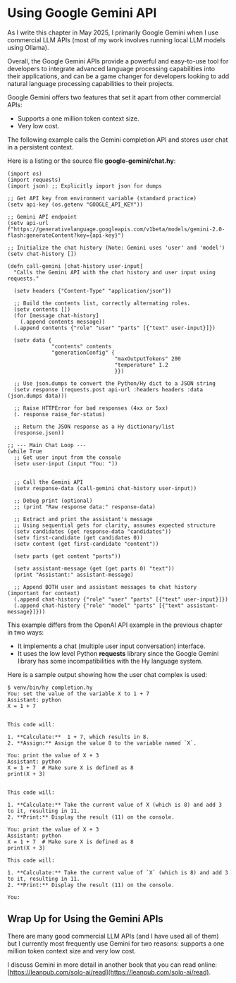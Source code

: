 # Using Google Gemini API

As I write this chapter in May 2025, I primarily Google Gemini when I use commercial LLM APIs (most of my work involves running local LLM models using Ollama).

Overall, the Google Gemini APIs provide a powerful and easy-to-use tool for developers to integrate advanced language processing capabilities into their applications, and can be a game changer for developers looking to add natural language processing capabilities to their projects.

Google Gemini offers two features that set it apart from other commercial APIs:

- Supports a one million token context size.
- Very low cost.

The following example calls the Gemini completion API and stores user chat in a persistent context.

Here is a listing or the source file **google-gemini/chat.hy**:


```hy
(import os)
(import requests)
(import json) ;; Explicitly import json for dumps

;; Get API key from environment variable (standard practice)
(setv api-key (os.getenv "GOOGLE_API_KEY"))

;; Gemini API endpoint
(setv api-url f"https://generativelanguage.googleapis.com/v1beta/models/gemini-2.0-flash:generateContent?key={api-key}")

;; Initialize the chat history (Note: Gemini uses 'user' and 'model')
(setv chat-history [])

(defn call-gemini [chat-history user-input]
  "Calls the Gemini API with the chat history and user input using requests."

  (setv headers {"Content-Type" "application/json"})

  ;; Build the contents list, correctly alternating roles.
  (setv contents [])
  (for [message chat-history]
    (.append contents message))
  (.append contents {"role" "user" "parts" [{"text" user-input}]})

  (setv data {
              "contents" contents
              "generationConfig" {
                                  "maxOutputTokens" 200
                                  "temperature" 1.2
                                  }})

  ;; Use json.dumps to convert the Python/Hy dict to a JSON string
  (setv response (requests.post api-url :headers headers :data (json.dumps data)))

  ;; Raise HTTPError for bad responses (4xx or 5xx)
  (. response raise_for-status)

  ;; Return the JSON response as a Hy dictionary/list
  (response.json))

;; --- Main Chat Loop ---
(while True
  ;; Get user input from the console
  (setv user-input (input "You: "))


  ;; Call the Gemini API
  (setv response-data (call-gemini chat-history user-input))

  ;; Debug print (optional)
  ;; (print "Raw response data:" response-data)

  ;; Extract and print the assistant's message
  ;; Using sequential gets for clarity, assumes expected structure
  (setv candidates (get response-data "candidates"))
  (setv first-candidate (get candidates 0))
  (setv content (get first-candidate "content"))
  
  (setv parts (get content "parts"))

  (setv assistant-message (get (get parts 0) "text"))
  (print "Assistant:" assistant-message)

  ;; Append BOTH user and assistant messages to chat history (important for context)
  (.append chat-history {"role" "user" "parts" [{"text" user-input}]})
  (.append chat-history {"role" "model" "parts" [{"text" assistant-message}]}))
```
This example differs from the OpenAI API example in the previous chapter in two ways:

- It implements a chat (multiple user input conversation) interface.
- It uses the low level Python **requests** library since the Google Gemini library has some incompatibilities with the Hy language system.

Here is a sample output showing how the user chat complex is used:

```text
$ venv/bin/hy completion.hy                     
You: set the value of the variable X to 1 + 7
Assistant: python
X = 1 + 7


This code will:

1. **Calculate:**  1 + 7, which results in 8.
2. **Assign:** Assign the value 8 to the variable named `X`.

You: print the value of X + 3
Assistant: python
X = 1 + 7  # Make sure X is defined as 8
print(X + 3)


This code will:

1. **Calculate:** Take the current value of X (which is 8) and add 3 to it, resulting in 11.
2. **Print:** Display the result (11) on the console.

You: print the value of X + 3
Assistant: python
X = 1 + 7  # Make sure X is defined as 8
print(X + 3)

This code will:

1. **Calculate:** Take the current value of `X` (which is 8) and add 3 to it, resulting in 11.
2. **Print:** Display the result (11) on the console.

You: 

```

## Wrap Up for Using the Gemini APIs

There are many good commercial LLM APIs (and I have used all of them) but I currently most frequently use Gemini for two reasons: supports a one million token context size and very low cost.

I discuss Gemini in more detail in another book that you can read online: [https://leanpub.com/solo-ai/read](https://leanpub.com/solo-ai/read).